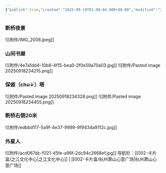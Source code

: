 ```yaml
---
{"publish":true,"created":"2025-09-19T01:08:04.000+08:00","modified":"2025-09-19T08:07:26.840+08:00","cssclasses":""}
---
```


### 断桥夜景
![[附件/IMG_2008.jpeg]]
### 山间书屋
![[附件/4e7a1dd4-10b8-4f15-bea0-2f0e59a70a03.jpg]]
![[附件/Pasted image 20250918234215.png]]
### 保俶（chu↓）塔
![[附件/Pasted image 20250918234328.png]] ![[附件/Pasted image 20250918234455.png]]
### 断桥右侧20米
![[附件/edbbd117-5a9f-4e37-9999-9f9434a9112c.jpg]]
### 外星人
![[附件/acd067dc-f021-45fe-a96f-2dc94c2668ef.jpg]]
导航栏：[[002-卡片盒/之江文化中心\|之江文化中心]] | [[002-卡片盒/杭州萧山心意广场\|杭州萧山心意广场]]



